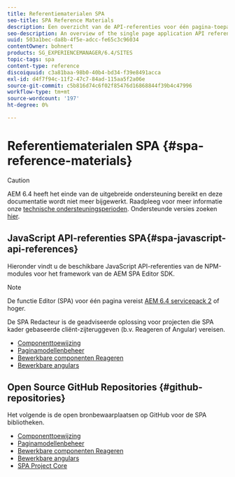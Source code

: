 ```yaml
---
title: Referentiematerialen SPA
seo-title: SPA Reference Materials
description: Een overzicht van de API-referenties voor één pagina-toepassing en opslagruimten voor broncode
seo-description: An overview of the single page application API references and source code repositories
uuid: 503a1bec-da8b-4f5e-adcc-fe65c3c96034
contentOwner: bohnert
products: SG_EXPERIENCEMANAGER/6.4/SITES
topic-tags: spa
content-type: reference
discoiquuid: c3a81baa-98b0-40b4-bd34-f39e8491acca
exl-id: d4f7f94c-11f2-47c7-84ad-115aa5f2a06e
source-git-commit: c5b816d74c6f02f85476d16868844f39b4c47996
workflow-type: tm+mt
source-wordcount: '197'
ht-degree: 0%

---
```


# Referentiematerialen SPA {#spa-reference-materials}

>[!CAUTION]
>
>AEM 6.4 heeft het einde van de uitgebreide ondersteuning bereikt en deze documentatie wordt niet meer bijgewerkt. Raadpleeg voor meer informatie onze [technische ondersteuningsperioden](https://helpx.adobe.com/support/programs/eol-matrix.html). Ondersteunde versies zoeken [hier](https://experienceleague.adobe.com/docs/).

## JavaScript API-referenties SPA{#spa-javascript-api-references}

Hieronder vindt u de beschikbare JavaScript API-referenties van de NPM-modules voor het framework van de AEM SPA Editor SDK.

>[!NOTE]
>De functie Editor (SPA) voor één pagina vereist [AEM 6.4 servicepack 2](https://helpx.adobe.com/experience-manager/6-4/release-notes/sp-release-notes.html) of hoger.
>
>De SPA Redacteur is de geadviseerde oplossing voor projecten die SPA kader gebaseerde cliënt-zijteruggeven (b.v. Reageren of Angular) vereisen.

* [Componenttoewijzing](https://www.npmjs.com/package/@adobe/aem-spa-component-mapping)
* [Paginamodellenbeheer](https://www.npmjs.com/package/@adobe/aem-spa-page-model-manager)
* [Bewerkbare componenten Reageren](https://www.npmjs.com/package/@adobe/aem-react-editable-components)
* [Bewerkbare angulars](https://www.npmjs.com/package/@adobe/aem-angular-editable-components)

## Open Source GitHub Repositories {#github-repositories}

Het volgende is de open bronbewaarplaatsen op GitHub voor de SPA bibliotheken.

* [Componenttoewijzing](https://github.com/adobe/aem-spa-component-mapping)
* [Paginamodellenbeheer](https://github.com/adobe/aem-spa-page-model-manager)
* [Bewerkbare componenten Reageren](https://github.com/adobe/aem-react-editable-components)
* [Bewerkbare angulars](https://github.com/adobe/aem-angular-editable-components)
* [SPA Project Core](https://github.com/adobe/aem-spa-project-core)
